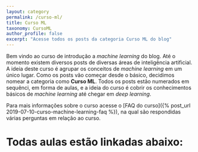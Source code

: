 ```yaml
---
layout: category
permalink: /curso-ml/
title: Curso ML
taxonomy: CursoML
author_profile: false
excerpt: "Acesse todos os posts da categoria Curso ML do blog"
---
```


Bem vindo ao curso de introdução a *machine learning* do blog. Até o momento existem diversos posts de diversas áreas de inteligência artificial. A ideia deste curso é agrupar os conceitos de _machine learning_ em um único lugar. Como os posts vão começar desde o básico, decidimos nomear a categoria como **Curso ML**. Todos os posts estão numerados em sequênci, em forma de aulas, e a ideia do curso é cobrir os conhecimentos básicos de _machine learning_ até chegar em _deep learning_.  

Para mais informações sobre o curso acesse o [FAQ do curso]({% post_url 2019-07-10-curso-machine-learning-faq %}), na qual são respondidas várias perguntas em relação ao curso.

# Todas aulas estão linkadas abaixo:
